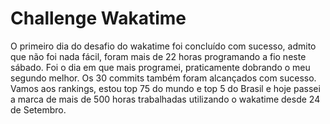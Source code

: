 # Challenge Wakatime
O primeiro dia do desafio do wakatime foi concluído com sucesso, admito que não foi nada fácil, foram mais de 22 horas programando a fio neste sábado. Foi o dia em que mais programei, praticamente dobrando o meu segundo melhor. Os 30 commits também foram alcançados com sucesso. Vamos aos rankings, estou top 75 do mundo e top 5 do Brasil e hoje passei a marca de mais de 500 horas trabalhadas utilizando o wakatime desde 24 de Setembro.